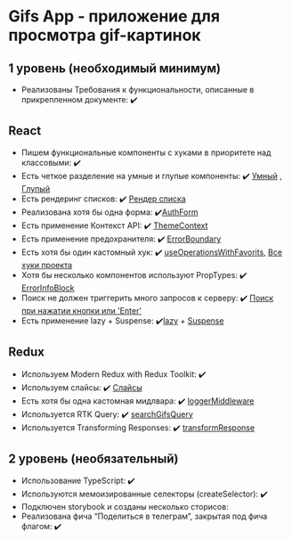 # Gifs App - приложение для просмотра gif-картинок

## **1 уровень (необходимый минимум)**

- Реализованы Требования к функциональности, описанные в прикрепленном документе: ✔️

## React

- Пишем функциональные компоненты c хуками в приоритете над классовыми: ✔️
- Есть четкое разделение на умные и глупые компоненты: ✔️ [Умный](https://github.com/funikovsky/aston-project/blob/main/src/layout/MainLayout.tsx) , [Глупый](https://github.com/funikovsky/aston-project/blob/main/src/components/ImageContainer/ImageContainer.tsx)
- Есть рендеринг списков: ✔️ [Рендер списка](https://github.com/funikovsky/aston-project/blob/main/src/components/GifList/index.tsx)
- Реализована хотя бы одна форма: ✔️[AuthForm](https://github.com/funikovsky/aston-project/blob/main/src/components/AuthForm/AuthForm.tsx)
- Есть применение Контекст API: ✔️ [ThemeContext](https://github.com/funikovsky/aston-project/blob/main/src/hoc/ThemeProvider.tsx)
- Есть применение предохранителя: ✔️ [ErrorBoundary](https://github.com/funikovsky/aston-project/blob/main/src/ErrorBoundary/ErrorBoundary.tsx)
- Есть хотя бы один кастомный хук: ✔️ [useOperationsWithFavorits](https://github.com/funikovsky/aston-project/blob/main/src/hooks/useOperationsWithFavorits.ts), [Все хуки проекта](https://github.com/funikovsky/aston-project/tree/main/src/hooks)
- Хотя бы несколько компонентов используют PropTypes: ✔️ [ErrorInfoBlock](https://github.com/funikovsky/aston-project/blob/main/src/ErrorBoundary/ErrorInfoBlock.tsx)
- Поиск не должен триггерить много запросов к серверу: ✔️ [Поиск при нажатии кнопки или 'Enter'](https://github.com/funikovsky/aston-project/blob/main/src/components/SearchBlock/SearchBlock.tsx)
- Есть применение lazy + Suspense: ✔️[lazy](https://github.com/funikovsky/aston-project/blob/main/src/lazy/lazy.ts) + [Suspense](https://github.com/funikovsky/aston-project/blob/main/src/App.tsx)

## Redux

- Используем Modern Redux with Redux Toolkit: ✔️
- Используем слайсы: ✔️ [Слайсы](https://github.com/funikovsky/aston-project/tree/main/src/redux/slice)
- Есть хотя бы одна кастомная мидлвара: ✔️ [loggerMiddleware](https://github.com/funikovsky/aston-project/blob/main/src/redux/middleware/loggerMiddleware.ts)
- Используется RTK Query: ✔️ [searchGifsQuery](https://github.com/funikovsky/aston-project/blob/main/src/redux/query/searchGifsQuery.ts)
- Используется Transforming Responses: ✔️ [transformResponse](https://github.com/funikovsky/aston-project/blob/main/src/redux/query/searchGifsQuery.ts)

## **2 уровень (необязательный)**

- Использование TypeScript: ✔️
- Используются мемоизированные селекторы (createSelector): ✔️
- Подключен storybook и созданы несколько сторисов:
- Реализована фича “Поделиться в телеграм”, закрытая под фича флагом: ✔️
